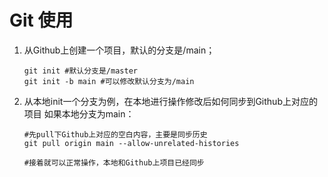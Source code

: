 # Git 使用
1. 从Github上创建一个项目，默认的分支是/main；
    ```shell
    git init #默认分支是/master
    git init -b main #可以修改默认分支为/main
    ```

2. 从本地init一个分支为例，在本地进行操作修改后如何同步到Github上对应的项目
   如果本地分支为main：
   ```shell
   #先pull下Github上对应的空白内容，主要是同步历史
   git pull origin main --allow-unrelated-histories

   #接着就可以正常操作，本地和Github上项目已经同步 
    ```